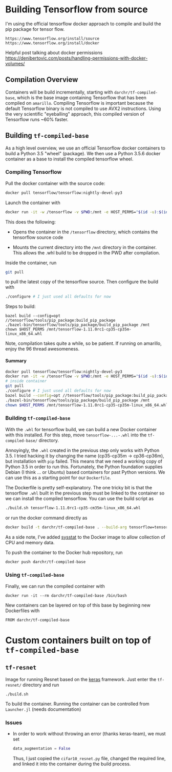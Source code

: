 # Building Tensorflow from source

I'm using the official tensorflow docker approach to compile and build the pip package for
tensor flow.
```
https://www.tensorflow.org/install/source
https://www.tensorflow.org/install/docker
```

Helpful post talking about docker permissions <https://denibertovic.com/posts/handling-permissions-with-docker-volumes/>


## Compilation Overview

Containers will be build incrementally, starting with `darchr/tf-compiled-base`, which
is the base image containing Tensorflow that has been compiled on `amarillo`. Compiling
Tensorflow is important because the default Tensorflow binary is not compiled to use AVX2
instructions. Using the very scientific "eyeballing" approach, this compiled version of
Tensorflow runs ~60% faster.


## Building `tf-compiled-base`

As a high level overview, we use an official Tensorflow docker containers to build a 
Python 3.5 "wheel" (package). We then use a Python 3.5.6 docker container as a base to 
install the compiled tensorflow wheel.

### Compiling Tensorflow

Pull the docker container with the source code:
```sh
docker pull tensorflow/tensorflow:nightly-devel-py3
```

Launch the container with
```sh
docker run -it -w /tensorflow -v $PWD:/mnt -e HOST_PERMS="$(id -u):$(id -g)" tensorflow/tensorflow:nightly-devel-py3 bash
```

This does the following:

* Opens the container in the `/tensorflow` directory, which contains the tensorflow source
    code

* Mounts the current directory into the `/mnt` directory in the container. This allows the
    .whl build to be dropped in the PWD after compilation.

Inside the container, run
```sh
git pull
```
to pull the latest copy of the tensorflow source. Then configure the build with
```sh
./configure # I just used all defaults for now
```

Steps to build:
```
bazel build --config=opt //tensorflow/tools/pip_package:build_pip_package
./bazel-bin/tensorflow/tools/pip_package/build_pip_package /mnt
chown $HOST_PERMS /mnt/tensorflow-1.11.0rc1-cp35-cp35m-linux_x86_64.whl
```
Note, compilation takes quite a while, so be patient. If running on amarillo, enjoy the
96 thread awesomeness.

#### Summary

```sh
docker pull tensorflow/tensorflow:nightly-devel-py3
docker run -it -w /tensorflow -v $PWD:/mnt -e HOST_PERMS="$(id -u):$(id -g)" tensorflow/tensorflow:nightly-devel-py3 bash
# inside container
git pull
./configure # I just used all defaults for now
bazel build --config=opt //tensorflow/tools/pip_package:build_pip_package
./bazel-bin/tensorflow/tools/pip_package/build_pip_package /mnt
chown $HOST_PERMS /mnt/tensorflow-1.11.0rc1-cp35-cp35m-linux_x86_64.whl
```

### Building `tf-compiled-base`

With the `.whl` for tensorflow build, we can build a new Docker container with this 
installed. For this step, move `tensorflow-...-.whl` into the `tf-compiled-base/` 
directory.

Annoyingly, the `.whl` created in the previous step only works with Python 3.5. I tried 
hacking it by changing the name (cp35-cp35m -> cp36-cp36m), but installation with `pip` 
failed. This means that we need a working copy of Python 3.5 in order to run this. 
Fortunately, the Python foundation supplies Debian (I think ... or Ubuntu) based containers
for past Python versions. We can use this as a starting point for our `Dockerfile`.

The Dockerfile is pretty self-explanatory. The one tricky bit is that the 
tensorflow `.whl` built in the previous step must be linked to the container so we can 
install the compiled tensorflow. You can use the build script as
```sh
./build.sh tensorflow-1.11.0rc1-cp35-cm35m-linux_x86_64.whl
```
or run the docker command directly as
```sh
docker build -t darchr/tf-compiled-base . --build-arg tensorflow=tensorflow-1.11.0rc1-cp35-cp35m-linux_x86_64.whl
```

As a side note, I've added [sysstat](https://github.com/sysstat/sysstat) to the Docker image
to allow collection of CPU and memory data.

To push the container to the Docker hub repository, run
```sh
docker push darchr/tf-compiled-base
```

### Using `tf-compiled-base`
Finally, we can run the compiled container with
```
docker run -it --rm darchr/tf-compiled-base /bin/bash
```
New containers can be layered on top of this base by beginning new Dockerfiles with
```
FROM darchr/tf-compiled-base
```

# Custom containers built on top of `tf-compiled-base`
## `tf-resnet`

Image for running Resnet based on the [keras](https://github.com/keras-team/keras) framework.
Just enter the `tf-resnet/` directory and run
```
./build.sh
```
To build the container. Running the container can be controlled from `Launcher.jl` (needs
documentation)

### Issues
* In order to work without throwing an error (thanks keras-team), we must set
    ```python
    data_augmentation = False
    ```
    Thus, I just copied the `cifar10_resnet.py` file, changed the required line, and linked
    it into the container during the build process.

